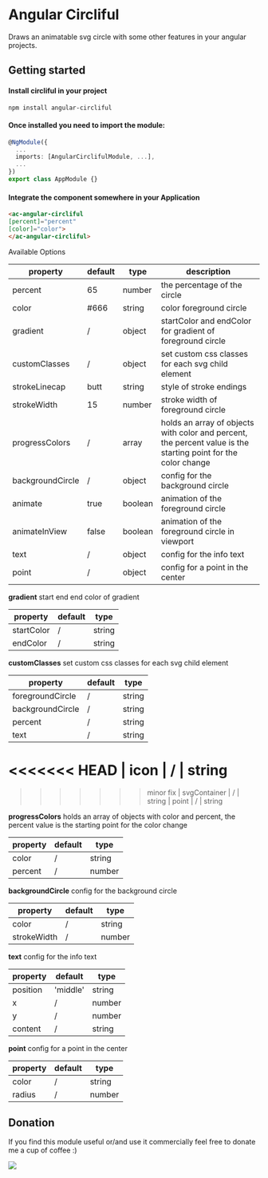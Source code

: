 # Angular Circliful 

Draws an animatable svg circle with some other features in your angular projects.

## Getting started

#### Install circliful in your project
```
npm install angular-circliful
```

#### Once installed you need to import the module:</h3>
```typescript
@NgModule({
  ...
  imports: [AngularCirclifulModule, ...],
  ...
})
export class AppModule {}
```

#### Integrate the component somewhere in your Application</h3>
```html
<ac-angular-circliful 
[percent]="percent" 
[color]="color">
</ac-angular-circliful>
```

Available Options

| property        | default           | type  | description
| ------------- |------------- | ----- | ----- |
| percent      | 65 | number | the percentage of the circle
| color      | #666 | string | color foreground circle 
| gradient      | / | object | startColor and endColor for gradient of foreground circle
| customClasses      | / | object | set custom css classes for each svg child element 
| strokeLinecap      | butt | string | style of stroke endings
| strokeWidth      | 15 | number | stroke width of foreground circle
| progressColors      | / | array | holds an array of objects with color and percent, the percent value is the starting point for the color change
| backgroundCircle      | / | object | config for the background circle 
| animate      | true | boolean | animation of the foreground circle
| animateInView      | false | boolean | animation of the foreground circle in viewport
| text      | / | object | config for the info text
| point      | / | object | config for a point in the center 

**gradient** start end end color of gradient

| property        | default           | type  
| ------------- |------------- | ----- | 
| startColor      | / | string 
| endColor      | / | string

**customClasses** set custom css classes for each svg child element

| property        | default           | type  
| ------------- |------------- | ----- | 
| foregroundCircle      | / | string 
| backgroundCircle      | / | string
| percent      | / | string 
| text      | / | string
<<<<<<< HEAD
| icon      | / | string 
=======
>>>>>>> minor fix
| svgContainer      | / | string
| point      | / | string

**progressColors** holds an array of objects with color and percent, the percent value is the starting point for the color change

| property        | default           | type  
| ------------- |------------- | ----- | 
| color      | / | string 
| percent      | / | number 

**backgroundCircle** config for the background circle

| property        | default           | type  
| ------------- |------------- | ----- | 
| color      | / | string 
| strokeWidth      | / | number

**text** config for the info text

| property        | default           | type  
| ------------- |------------- | ----- | 
| position      | 'middle' | string 
| x      | / | number
| y      | / | number
| content      | / | string

**point** config for a point in the center

| property        | default           | type  
| ------------- |------------- | ----- | 
| color      | / | string 
| radius      | / | number







Donation
--------
If you find this module useful or/and use it commercially feel free to donate me a cup of coffee :)

[![](https://www.paypalobjects.com/en_US/i/btn/btn_donateCC_LG.gif)](https://www.paypal.com/cgi-bin/webscr?cmd=_s-xclick&hosted_button_id=D3F2MMNDHQ9KQ)

